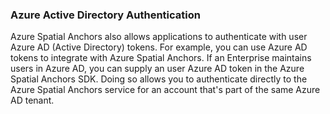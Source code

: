 ### Azure Active Directory Authentication

Azure Spatial Anchors also allows applications to authenticate with user Azure AD (Active Directory) tokens. For example, you can use Azure AD tokens to integrate with Azure Spatial Anchors. If an Enterprise maintains users in Azure AD, you can supply an user Azure AD token in the Azure Spatial Anchors SDK. Doing so allows you to authenticate directly to the Azure Spatial Anchors service for an account that's part of the same Azure AD tenant.
